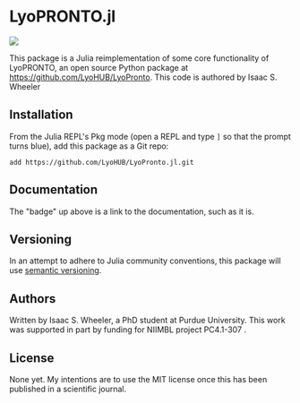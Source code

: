 # LyoPRONTO.jl
[![](https://img.shields.io/badge/docs-dev-blue.svg)](https://LyoHUB.github.io/LyoPronto.jl/dev)

This package is a Julia reimplementation of some core functionality of LyoPRONTO, an open source Python package at https://github.com/LyoHUB/LyoPronto.
This code is authored by Isaac S. Wheeler

## Installation

From the Julia REPL's Pkg mode (open a REPL and type `]` so that the prompt turns blue), add this package as a Git repo:
```
add https://github.com/LyoHUB/LyoPronto.jl.git
```

## Documentation

The "badge" up above is a link to the documentation, such as it is.

## Versioning

In an attempt to adhere to Julia community conventions, this package will use [semantic versioning](semver.org).

## Authors

Written by Isaac S. Wheeler, a PhD student at Purdue University.
This work was supported in part by funding for NIIMBL project PC4.1-307 .

## License

None yet. My intentions are to use the MIT license once this has been published in a scientific journal.

